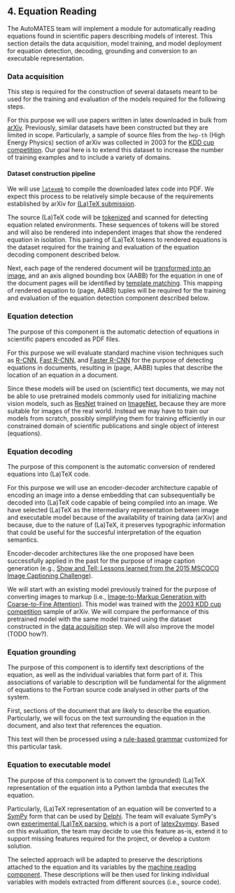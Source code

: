 ## 4. Equation Reading

The AutoMATES team will implement a module for automatically reading equations
found in scientific papers describing models of interest.  This section details
the data acquisition, model training, and model deployment for equation 
detection, decoding, grounding and conversion to an executable representation.

### Data acquisition

This step is required for the construction of several datasets meant to be used
for the training and evaluation of the models required for the following steps.

For this purpose we will use papers written in latex downloaded in bulk from
[arXiv](https://arxiv.org/help/bulk_data_s3). Previously, similar datasets
have been constructed but they are limited in scope. Particularly, a sample
of source files from the `hep-th` (High Energy Physics) section of arXiv was
collected in 2003 for the [KDD cup competition](http://www.cs.cornell.edu/projects/kddcup/datasets.html).
Our goal here is to extend this dataset to increase the number of training examples
and to include a variety of domains.

#### Dataset construction pipeline

We will use [`latexmk`](https://mg.readthedocs.io/latexmk.html) to compile the downloaded latex code into PDF.
We expect this process to be relatively simple because of the requirements
established by arXiv for [(La)TeX submission](https://arxiv.org/help/submit_tex).

The source (La)TeX code will be [tokenized](https://github.com/tiarno/plastex) and
scanned for detecting equation related environments. These sequences of tokens will
be stored and will also be rendered into independent images that show the rendered
equation in isolation. This pairing of (La)TeX tokens to rendered equations is the
dataset required for the training and evaluation of the equation decoding component
described below.

Next, each page of the rendered document will be [transformed into an image](https://github.com/Belval/pdf2image),
and an axis aligned bounding box (AABB) for the equation in one of the document pages
will be identified by [template matching](https://docs.opencv.org/4.0.0/df/dfb/group__imgproc__object.html).
This mapping of rendered equation to (page, AABB) tuples will be required for the
training and evaluation of the equation detection component described below.

### Equation detection

The purpose of this component is the automatic detection of equations in scientific
papers encoded as PDF files.

For this purpose we will evaluate standard machine vision techniques such as
[R-CNN](https://arxiv.org/abs/1311.2524), [Fast R-CNN](https://arxiv.org/abs/1504.08083),
and [Faster R-CNN](https://arxiv.org/abs/1506.01497) for the purpose of detecting
equations in documents, resulting in (page, AABB) tuples that describe the location
of an equation in a document.

Since these models will be used on (scientific) text documents, we may not be able
to use pretrained models commonly used for initializing machine vision models,
such as [ResNet](https://arxiv.org/abs/1512.03385) trained on [ImageNet](http://www.image-net.org/),
because they are more suitable for images of the real world. Instead we may have to
train our models from scratch, possibly simplifying them for training efficiently
in our constrained domain of scientific publications and single object of interest (equations).

### Equation decoding

The purpose of this component is the automatic conversion of rendered equations into
(La)TeX code.

For this purpose we will use an encoder-decoder architecture capable of encoding
an image into a dense embedding that can subsequentially be decoded into (La)TeX
code capable of being compiled into an image. We have selected (La)TeX as the
intermediary representation between image and executable model because of the
availability of training data (arXiv) and because, due to the nature of (La)TeX,
it preserves typographic information that could be useful for the succesful
interpretation of the equation semantics.

Encoder-decoder architectures like the one proposed have been successfully applied
in the past for the purpose of image caption generation
(e.g., [Show and Tell: Lessons learned from the 2015 MSCOCO Image Captioning Challenge](https://arxiv.org/abs/1609.06647)).

We will start with an existing model previously trained for the purpose of converting
images to markup
(i.e., [Image-to-Markup Generation with Coarse-to-Fine Attention](https://arxiv.org/abs/1609.04938)).
This model was trained with the [2003 KDD cup competition](http://www.cs.cornell.edu/projects/kddcup/datasets.html) sample
of arXiv. We will compare the performance of this pretrained model with the same model trained
using the dataset constructed in the [data acquisition](https://github.com/ml4ai/automates/blob/master/documentation/reports/m1_architecture_report/equations.md#data-acquisition) step. We will also improve the model (TODO how?).

### Equation grounding

The purpose of this component is to identify text descriptions of the equation,
as well as the individual variables that form part of it. This associations of
variable to description will be fundamental for the alignment of equations to
the Fortran source code analysed in other parts of the system.

First, sections of the document that are likely to describe the equation.
Particularly, we will focus on the text surrounding the equation in the document,
and also text that references the equation.

This text will then be processed using a [rule-based grammar](http://www.lrec-conf.org/proceedings/lrec2016/pdf/32_Paper.pdf)
customized for this particular task.

### Equation to executable model

The purpose of this component is to convert the (grounded) (La)TeX representation
of the equation into a Python lambda that executes the equation.

Particularly, (La)TeX representation of an equation will be converted to a
[SymPy](https://www.sympy.org/en/index.html) form that can be used by
[Delphi](https://github.com/ml4ai/delphi). The team will evaluate SymPy's own
[experimental (La)TeX parsing](https://docs.sympy.org/latest/modules/parsing.html#experimental-latex-parsing),
which is a port of [latex2sympy](https://github.com/augustt198/latex2sympy).
Based on this evaluation, the team may decide to use this feature as-is,
extend it to support missing features required for the project, or develop a custom solution.

The selected approach will be adapted to preserve the descriptions attached to
the equation and its variables by the
[machine reading component](https://github.com/ml4ai/automates/blob/master/documentation/reports/m1_architecture_report/machine_reading.md).
These descriptions will be then used for linking individual variables
with models extracted from different sources (i.e., source code).
